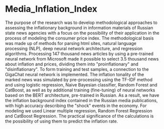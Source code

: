 # Media_Inflation_Index
The purpose of the research was to develop methodological approaches to assessing the inflationary background in information materials of Russian state news agencies with a focus on the possibility of their application in the process of modeling the consumer price index. The methodological basis was made up of methods for parsing html sites, natural language processing (NLP), deep neural network architecture, and regression algorithms.
Processing 147 thousand news articles by using a pre-trained neural network from Microsoft made it possible to select 3.5 thousand news about inflation and prices, dividing them into "proinflationary" and "disinflationary". To form training and test samples, a connection to the GigaChat neural network is implemented. The inflation tonality of the marked news was simulated by pre-processing using the TF-IDF method and using logistic regression, Naive Bayesian classifier, Random Forest and CatBoost, as well as by additional training (fine-tuning) of neural networks based on the BERT architecture, pre-trained in Russian.
As a result, we have the inflation background index contained in the Russian media publications, with high accuracy describing the "shock" events in the economy. For modeling we used Linear multiple regression, Random Forest Regression and CatBoost Regression. The practical significance of the calculations is the possibility of using them to predict the inflation rate.

